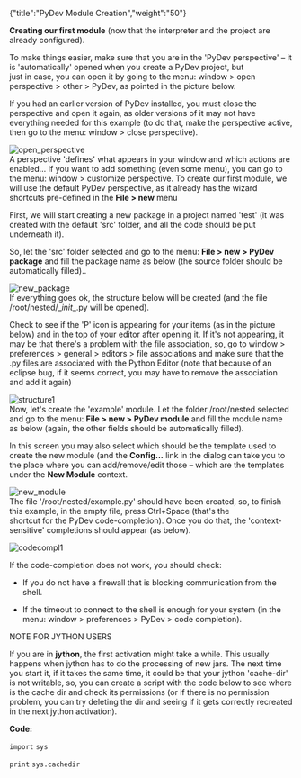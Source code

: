 {"title":"PyDev Module Creation","weight":"50"} 

**Creating our first module** (now that the interpreter and the project are already configured).

To make things easier, make sure that you are in the 'PyDev perspective' – it is 'automatically' opened when you create a PyDev project, but  
just in case, you can open it by going to the menu: window > open perspective > other > PyDev, as pointed in the picture below.

If you had an earlier version of PyDev installed, you must close the perspective and open it again, as older versions of it may not have everything needed for this example (to do that, make the perspective active, then go to the menu: window > close perspective).

![open_perspective](/Images/appc/pydev.org/images/open_perspective.png)  
A perspective 'defines' what appears in your window and which actions are enabled... If you want to add something (even some menu), you can go to the menu: window > customize perspective. To create our first module, we will use the default PyDev perspective, as it already has the wizard shortcuts pre-defined in the **File > new** menu

First, we will start creating a new package in a project named 'test' (it was created with the default 'src' folder, and all the code should be put underneath it).

So, let the 'src' folder selected and go to the menu: **File > new > PyDev package** and fill the package name as below (the source folder should be automatically filled)..

![new_package](/Images/appc/pydev.org/images/new_package.png)  
If everything goes ok, the structure below will be created (and the file /root/nested/\__init_\_.py will be opened).

Check to see if the 'P' icon is appearing for your items (as in the picture below) and in the top of your editor after opening it. If it's not appearing, it may be that there's a problem with the file association, so, go to window > preferences > general > editors > file associations and make sure that the .py files are associated with the Python Editor (note that because of an eclipse bug, if it seems correct, you may have to remove the association and add it again)

![structure1](/Images/appc/pydev.org/images/structure1.png)  
Now, let's create the 'example' module. Let the folder /root/nested selected and go to the menu: **File > new > PyDev module** and fill the module name as below (again, the other fields should be automatically filled).

In this screen you may also select which should be the template used to create the new module (and the **Config...** link in the dialog can take you to the place where you can add/remove/edit those – which are the templates under the **New Module** context.

![new_module](/Images/appc/pydev.org/images/new_module.png)  
The file '/root/nested/example.py' should have been created, so, to finish this example, in the empty file, press Ctrl+Space (that's the  
shortcut for the PyDev code-completion). Once you do that, the 'context-sensitive' completions should appear (as below).

![codecompl1](/Images/appc/pydev.org/images/codecompl1.png)

If the code-completion does not work, you should check:

*   If you do not have a firewall that is blocking communication from the shell.
    
*   If the timeout to connect to the shell is enough for your system (in the menu: window > preferences > PyDev > code completion).
    

NOTE FOR JYTHON USERS

If you are in **jython**, the first activation might take a while. This usually happens when jython has to do the processing of new jars. The next time you start it, if it takes the same time, it could be that your jython 'cache-dir' is not writable, so, you can create a script with the code below to see where is the cache dir and check its permissions (or if there is no permission problem, you can try deleting the dir and seeing if it gets correctly recreated in the next jython activation).

**Code:**

`import` `sys`

`print` `sys.cachedir`